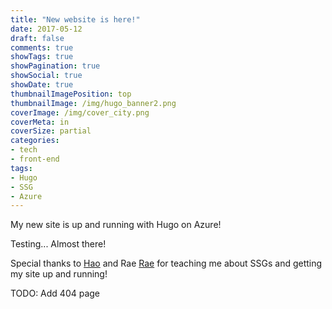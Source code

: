 ```yaml
---
title: "New website is here!"
date: 2017-05-12
draft: false
comments: true
showTags: true
showPagination: true
showSocial: true
showDate: true
thumbnailImagePosition: top
thumbnailImage: /img/hugo_banner2.png
coverImage: /img/cover_city.png
coverMeta: in
coverSize: partial
categories:
- tech
- front-end
tags:
- Hugo
- SSG
- Azure
---
```


My new site is up and running with Hugo on Azure!
<!--more-->

Testing... Almost there!

Special thanks to [Hao](https://twitter.com) and Rae [Rae](https://twitter.com) for teaching me about SSGs and getting my site up and running!

TODO: Add 404 page